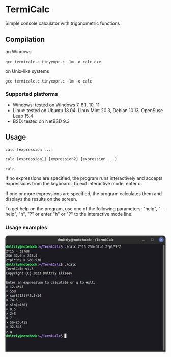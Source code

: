 # TermiCalc
Simple console calculator with trigonometric functions

## Compilation
on Windows
```
gcc termicalc.c tinyexpr.c -lm -o calc.exe
```
on Unix-like systems
```
gcc termicalc.c tinyexpr.c -lm -o calc
```

### Supported platforms
- Windows: tested on Windows 7, 8.1, 10, 11
- Linux: tested on Ubuntu 18.04, Linux Mint 20.3, Debian 10.13, OpenSuse Leap 15.4
- BSD: tested on NetBSD 9.3
## Usage
```
calc [expression ...]
```
```
calc [expression1] [expression2] [expression ...]
```
```
calc
```
If no expressions are specified, the program runs interactively and accepts expressions from the keyboard. To exit interactive mode, enter q.

If one or more expressions are specified, the program calculates them and displays the results on the screen.

To get help on the program, use one of the following parameters: "help", "--help", "h", "?" or enter "h" or "?" to the interactive mode line.
### Usage examples
![usage examples](https://github.com/Dmitriy-Eliseev/TermiCalc/blob/460feb58358f1bbe63a86ad54397155404dcd150/usage_examples.png)
